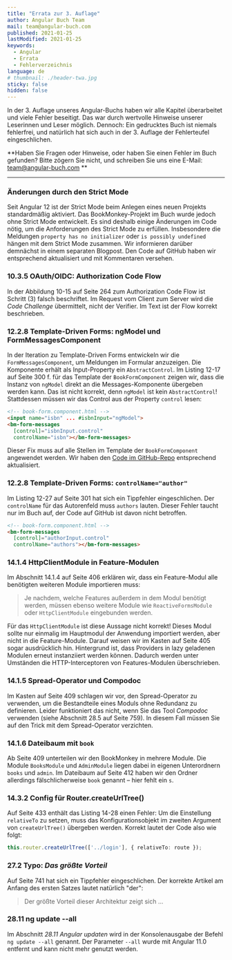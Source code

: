 ```yaml
---
title: "Errata zur 3. Auflage"
author: Angular Buch Team
mail: team@angular-buch.com
published: 2021-01-25
lastModified: 2021-01-25
keywords:
  - Angular
  - Errata
  - Fehlerverzeichnis
language: de
# thumbnail: ./header-twa.jpg
sticky: false
hidden: false
---
```


In der 3. Auflage unseres Angular-Buchs haben wir alle Kapitel überarbeitet und viele Fehler beseitigt.
Das war durch wertvolle Hinweise unserer Leserinnen und Leser möglich. Dennoch: Ein gedrucktes Buch ist niemals fehlerfrei, und natürlich hat sich auch in der 3. Auflage der Fehlerteufel eingeschlichen.

**Haben Sie Fragen oder Hinweise, oder haben Sie einen Fehler im Buch gefunden?
Bitte zögern Sie nicht, und schreiben Sie uns eine E-Mail: team@angular-buch.com **

------

### Änderungen durch den Strict Mode

Seit Angular 12 ist der Strict Mode beim Anlegen eines neuen Projekts standardmäßig aktiviert.
Das BookMonkey-Projekt im Buch wurde jedoch ohne Strict Mode entwickelt.
Es sind deshalb einige Änderungen im Code nötig, um die Anforderungen des Strict Mode zu erfüllen.
Insbesondere die Meldungen `property has no initializer` oder `is possibly undefined` hängen mit dem Strict Mode zusammen.
Wir informieren darüber demnächst in einem separaten Blogpost.
Den Code auf GitHub haben wir entsprechend aktualisiert und mit Kommentaren versehen.

### 10.3.5 OAuth/OIDC: Authorization Code Flow

In der Abbildung 10-15 auf Seite 264 zum Authorization Code Flow ist Schritt (3) falsch beschriftet.
Im Request vom Client zum Server wird die *Code Challenge* übermittelt, nicht der Verifier.
Im Text ist der Flow korrekt beschrieben.

### 12.2.8 Template-Driven Forms: ngModel und FormMessagesComponent

In der Iteration zu Template-Driven Forms entwickeln wir die `FormMessagesComponent`, um Meldungen im Formular anzuzeigen.
Die Komponente erhält als Input-Property ein `AbstractControl`.
Im Listing 12-17 auf Seite 300 f. für das Template der `BookFormComponent` zeigen wir, dass die Instanz von `ngModel` direkt an die Messages-Komponente übergeben werden kann. Das ist nicht korrekt, denn `ngModel` ist kein `AbstractControl`! Stattdessen müssen wir das Control aus der Property `control` lesen:

```html
<!-- book-form.component.html -->
<input name="isbn" ... #isbnInput="ngModel">
<bm-form-messages
  [control]="isbnInput.control"
  controlName="isbn"></bm-form-messages>
```

Dieser Fix muss auf alle Stellen im Template der `BookFormComponent` angewendet werden. Wir haben den [Code im GitHub-Repo](https://github.com/book-monkey4/iteration-4-template-driven-forms/blob/master/src/app/book-form/book-form.component.html#L11-L18) entsprechend aktualisiert.

### 12.2.8 Template-Driven Forms: `controlName="author"`

Im Listing 12-27 auf Seite 301 hat sich ein Tippfehler eingeschlichen.
Der `controlName` für das Autorenfeld muss `authors` lauten. Dieser Fehler taucht nur im Buch auf, der Code auf GitHub ist davon nicht betroffen.

```html
<!-- book-form.component.html -->
<bm-form-messages
  [control]="authorInput.control"
  controlName="authors"></bm-form-messages>
```

### 14.1.4 HttpClientModule in Feature-Modulen

Im Abschnitt 14.1.4 auf Seite 406 erklären wir, dass ein Feature-Modul alle benötigten weiteren Module importieren muss:
> Je nachdem, welche Features außerdem in dem Modul benötigt werden, müssen ebenso weitere Module wie `ReactiveFormsModule` oder `HttpClientModule` eingebunden werden.

Für das `HttpClientModule` ist diese Aussage nicht korrekt! Dieses Modul sollte nur einmalig im Hauptmodul der Anwendung importiert werden, aber nicht in die Feature-Module. Darauf weisen wir im Kasten auf Seite 405 sogar ausdrücklich hin.
Hintergrund ist, dass Providers in lazy geladenen Modulen erneut instanziiert werden können. Dadurch werden unter Umständen die HTTP-Interceptoren von Features-Modulen überschrieben.

### 14.1.5 Spread-Operator und Compodoc

Im Kasten auf Seite 409 schlagen wir vor, den Spread-Operator zu verwenden, um die Bestandteile eines Moduls ohne Redundanz zu definieren.
Leider funktioniert das nicht, wenn Sie das Tool *Compodoc* verwenden (siehe Abschnitt 28.5 auf Seite 759). In diesem Fall müssen Sie auf den Trick mit dem Spread-Operator verzichten.

### 14.1.6 Dateibaum mit `book`

Ab Seite 409 unterteilen wir den BookMonkey in mehrere Module.
Die Module `BooksModule` und `AdminModule` liegen dabei in eigenen Unterordnern `books` und `admin`.
Im Dateibaum auf Seite 412 haben wir den Ordner allerdings fälschlicherweise `book` genannt – hier fehlt ein `s`.

### 14.3.2 Config für Router.createUrlTree()

Auf Seite 433 enthält das Listing 14-28 einen Fehler:
Um die Einstellung `relativeTo` zu setzen, muss das Konfigurationsobjekt im zweiten Argument von `createUrlTree()` übergeben werden.
Korrekt lautet der Code also wie folgt:

```ts
this.router.createUrlTree(['../login'], { relativeTo: route });
```

### 27.2 Typo: *Das größte Vorteil*

Auf Seite 741 hat sich ein Tippfehler eingeschlichen. Der korrekte Artikel am Anfang des ersten Satzes lautet natürlich "der":
> Der größte Vorteil dieser Architektur zeigt sich …


### 28.11 ng update --all

Im Abschnitt *28.11 Angular updaten* wird in der Konsolenausgabe der Befehl `ng update --all` genannt.
Der Parameter `--all` wurde mit Angular 11.0 entfernt und kann nicht mehr genutzt werden.





